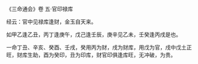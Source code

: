 《三命通会》卷 五·官印禄库

经云：官中见禄库逢财，金玉自天来。

如甲乙逢乙丑，丙丁逢庚午，戊己逢壬辰，庚辛见乙未，壬癸逢丙戌是也。

一命丁丑、辛亥、癸酉、壬戌，癸用丙为财，戌为财库，用戊为官，戌中戊土正旺，财库生助，酉为癸印，丑为印库，财官印俱逢库旺，无冲破，为贵。


